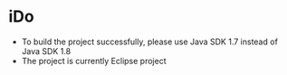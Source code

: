iDo
===

- To build the project successfully, please use Java SDK 1.7 instead of Java SDK 1.8
- The project is currently Eclipse project
